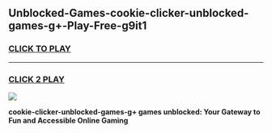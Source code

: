 
## Unblocked-Games-cookie-clicker-unblocked-games-g+-Play-Free-g9it1
<h3>
<a href="https://premium76.site?title=cookie-clicker-unblocked-games-g+&ref=21A">CLICK TO PLAY</a></h3>
<hr>

<h3>
<a href="https://premium76.site?title=cookie-clicker-unblocked-games-g+&ref=21A">CLICK 2 PLAY</a>
  
</h3>

<a href="https://premium76.site?title=cookie-clicker-unblocked-games-g+&ref=21A"><img src="https://clearcache.store/games.png"></a>


**cookie-clicker-unblocked-games-g+ games unblocked: Your Gateway to Fun and Accessible Online Gaming**
